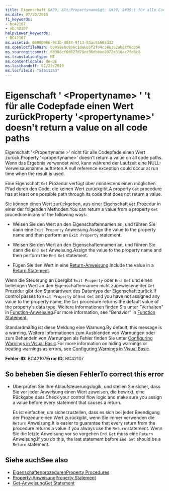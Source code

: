 ```yaml
---
title: Eigenschaft &#39; &lt;Propertyname&gt; &#39; &#39;t für alle Codepfade einen Wert zurück
ms.date: 07/20/2015
f1_keywords:
- bc42107
- vbc42107
helpviewer_keywords:
- BC42107
ms.assetid: 06800966-9c3b-4844-9f13-83ac95607d32
ms.openlocfilehash: b8059ebc9b6c1de685f2f04c3ee362ab8cf6d05e
ms.sourcegitcommit: 6b308cf6d627d78ee36dbbae8972a310ac7fd6c8
ms.translationtype: MT
ms.contentlocale: de-DE
ms.lasthandoff: 01/23/2019
ms.locfileid: "54611253"
---
```

# <a name="property-39ltpropertynamegt39-doesn39t-return-a-value-on-all-code-paths"></a><span data-ttu-id="d2c17-102">Eigenschaft &#39; &lt;Propertyname&gt; &#39; &#39;t für alle Codepfade einen Wert zurück</span><span class="sxs-lookup"><span data-stu-id="d2c17-102">Property &#39;&lt;propertyname&gt;&#39; doesn&#39;t return a value on all code paths</span></span>
<span data-ttu-id="d2c17-103">Eigenschaft '\<Propertyname >' nicht für alle Codepfade einen Wert zurück.</span><span class="sxs-lookup"><span data-stu-id="d2c17-103">Property '\<propertyname>' doesn't return a value on all code paths.</span></span> <span data-ttu-id="d2c17-104">Wenn das Ergebnis verwendet wird, kann während der Laufzeit eine NULL-Verweisausnahme auftreten.</span><span class="sxs-lookup"><span data-stu-id="d2c17-104">A null reference exception could occur at run time when the result is used.</span></span>  
  
 <span data-ttu-id="d2c17-105">Eine Eigenschaft `Get` Prozedur verfügt über mindestens einen möglichen Pfad durch den Code, die keinen Wert zurückgibt.</span><span class="sxs-lookup"><span data-stu-id="d2c17-105">A property `Get` procedure has at least one possible path through its code that does not return a value.</span></span>  
  
 <span data-ttu-id="d2c17-106">Sie können einen Wert zurückgeben, aus einer Eigenschaft `Get` Prozedur in einer der folgenden Methoden:</span><span class="sxs-lookup"><span data-stu-id="d2c17-106">You can return a value from a property `Get` procedure in any of the following ways:</span></span>  
  
-   <span data-ttu-id="d2c17-107">Weisen Sie den Wert an den Eigenschaftennamen an, und führen Sie dann eine `Exit Property` Anweisung.</span><span class="sxs-lookup"><span data-stu-id="d2c17-107">Assign the value to the property name and then perform an `Exit Property` statement.</span></span>  
  
-   <span data-ttu-id="d2c17-108">Weisen Sie den Wert an den Eigenschaftennamen an, und führen Sie dann die `End Get` Anweisung.</span><span class="sxs-lookup"><span data-stu-id="d2c17-108">Assign the value to the property name and then perform the `End Get` statement.</span></span>  
  
-   <span data-ttu-id="d2c17-109">Fügen Sie den Wert in eine [Return-Anweisung](../../../visual-basic/language-reference/statements/return-statement.md).</span><span class="sxs-lookup"><span data-stu-id="d2c17-109">Include the value in a [Return Statement](../../../visual-basic/language-reference/statements/return-statement.md).</span></span>  
  
 <span data-ttu-id="d2c17-110">Wenn die Steuerung an übergibt `Exit Property` oder `End Get` und einen beliebigen Wert an den Eigenschaftennamen nicht zugewiesene der `Get` Prozedur gibt den Standardwert des Datentyps der Eigenschaft zurück.</span><span class="sxs-lookup"><span data-stu-id="d2c17-110">If control passes to `Exit Property` or `End Get` and you have not assigned any value to the property name, the `Get` procedure returns the default value of the property's data type.</span></span> <span data-ttu-id="d2c17-111">Weitere Informationen finden Sie unter "Verhalten" in [Function-Anweisung](../../../visual-basic/language-reference/statements/function-statement.md).</span><span class="sxs-lookup"><span data-stu-id="d2c17-111">For more information, see "Behavior" in [Function Statement](../../../visual-basic/language-reference/statements/function-statement.md).</span></span>  
  
 <span data-ttu-id="d2c17-112">Standardmäßig ist diese Meldung eine Warnung.</span><span class="sxs-lookup"><span data-stu-id="d2c17-112">By default, this message is a warning.</span></span> <span data-ttu-id="d2c17-113">Weitere Informationen zum Ausblenden von Warnungen oder zum Behandeln von Warnungen als Fehler finden Sie unter [Configuring Warnings in Visual Basic](/visualstudio/ide/configuring-warnings-in-visual-basic).</span><span class="sxs-lookup"><span data-stu-id="d2c17-113">For more information on hiding warnings or treating warnings as errors, see [Configuring Warnings in Visual Basic](/visualstudio/ide/configuring-warnings-in-visual-basic).</span></span>  
  
 <span data-ttu-id="d2c17-114">**Fehler-ID:** BC42107</span><span class="sxs-lookup"><span data-stu-id="d2c17-114">**Error ID:** BC42107</span></span>  
  
## <a name="to-correct-this-error"></a><span data-ttu-id="d2c17-115">So beheben Sie diesen Fehler</span><span class="sxs-lookup"><span data-stu-id="d2c17-115">To correct this error</span></span>  
  
-   <span data-ttu-id="d2c17-116">Überprüfen Sie Ihre Ablaufsteuerungslogik, und stellen Sie sicher, dass Sie vor jeder Anweisung einen Wert zuweisen, die bewirkt, eine Rückgabe dass.</span><span class="sxs-lookup"><span data-stu-id="d2c17-116">Check your control flow logic and make sure you assign a value before every statement that causes a return.</span></span>  
  
     <span data-ttu-id="d2c17-117">Es ist einfacher, um sicherzustellen, dass es sich bei jeder Beendigung der Prozedur einen Wert zurückgibt, wenn Sie immer verwenden die `Return` Anweisung.</span><span class="sxs-lookup"><span data-stu-id="d2c17-117">It is easier to guarantee that every return from the procedure returns a value if you always use the `Return` statement.</span></span> <span data-ttu-id="d2c17-118">Wenn Sie die letzte Anweisung vor so vorgehen `End Get` muss eine `Return` Anweisung.</span><span class="sxs-lookup"><span data-stu-id="d2c17-118">If you do this, the last statement before `End Get` should be a `Return` statement.</span></span>  
  
## <a name="see-also"></a><span data-ttu-id="d2c17-119">Siehe auch</span><span class="sxs-lookup"><span data-stu-id="d2c17-119">See also</span></span>
- [<span data-ttu-id="d2c17-120">Eigenschaftenprozeduren</span><span class="sxs-lookup"><span data-stu-id="d2c17-120">Property Procedures</span></span>](../../../visual-basic/programming-guide/language-features/procedures/property-procedures.md)
- [<span data-ttu-id="d2c17-121">Property-Anweisung</span><span class="sxs-lookup"><span data-stu-id="d2c17-121">Property Statement</span></span>](../../../visual-basic/language-reference/statements/property-statement.md)
- [<span data-ttu-id="d2c17-122">Get-Anweisung</span><span class="sxs-lookup"><span data-stu-id="d2c17-122">Get Statement</span></span>](../../../visual-basic/language-reference/statements/get-statement.md)
